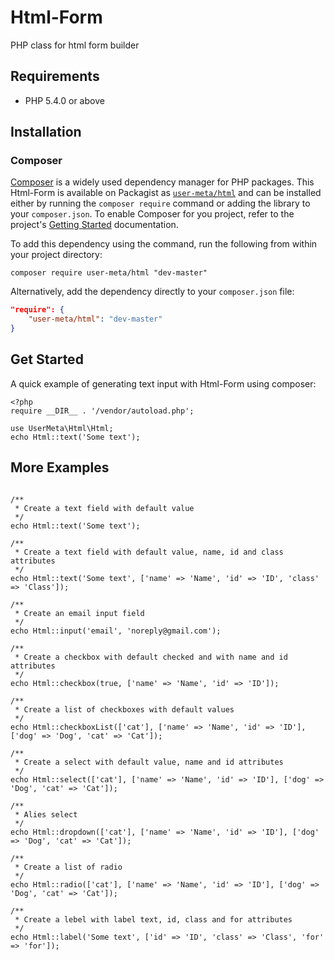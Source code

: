 # Html-Form
PHP class for html form builder

## Requirements

- PHP 5.4.0 or above

## Installation

### Composer

[Composer](https://getcomposer.org/) is a widely used dependency manager for PHP
packages. This Html-Form is available on Packagist as
[`user-meta/html`](https://packagist.org/packages/user-meta/html) and can be
installed either by running the `composer require` command or adding the library
to your `composer.json`. To enable Composer for you project, refer to the
project's [Getting Started](https://getcomposer.org/doc/00-intro.md)
documentation.

To add this dependency using the command, run the following from within your
project directory:
```
composer require user-meta/html "dev-master"
```

Alternatively, add the dependency directly to your `composer.json` file:
```json
"require": {
    "user-meta/html": "dev-master"
}
```

## Get Started
A quick example of generating text input with Html-Form using composer:

```
<?php
require __DIR__ . '/vendor/autoload.php';

use UserMeta\Html\Html;
echo Html::text('Some text');
```


## More Examples

```

/**
 * Create a text field with default value
 */
echo Html::text('Some text');

/**
 * Create a text field with default value, name, id and class attributes
 */
echo Html::text('Some text', ['name' => 'Name', 'id' => 'ID', 'class' => 'Class']);

/**
 * Create an email input field
 */
echo Html::input('email', 'noreply@gmail.com');

/**
 * Create a checkbox with default checked and with name and id attributes
 */
echo Html::checkbox(true, ['name' => 'Name', 'id' => 'ID']);

/**
 * Create a list of checkboxes with default values
 */
echo Html::checkboxList(['cat'], ['name' => 'Name', 'id' => 'ID'], ['dog' => 'Dog', 'cat' => 'Cat']);

/**
 * Create a select with default value, name and id attributes
 */
echo Html::select(['cat'], ['name' => 'Name', 'id' => 'ID'], ['dog' => 'Dog', 'cat' => 'Cat']);

/**
 * Alies select
 */
echo Html::dropdown(['cat'], ['name' => 'Name', 'id' => 'ID'], ['dog' => 'Dog', 'cat' => 'Cat']);

/**
 * Create a list of radio
 */
echo Html::radio(['cat'], ['name' => 'Name', 'id' => 'ID'], ['dog' => 'Dog', 'cat' => 'Cat']);

/**
 * Create a lebel with label text, id, class and for attributes
 */
echo Html::label('Some text', ['id' => 'ID', 'class' => 'Class', 'for' => 'for']);
```
